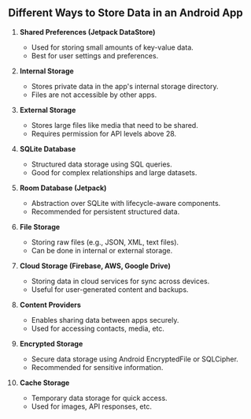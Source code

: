 ## Different Ways to Store Data in an Android App

1. **Shared Preferences (Jetpack DataStore)**
   - Used for storing small amounts of key-value data.
   - Best for user settings and preferences.

2. **Internal Storage**
   - Stores private data in the app's internal storage directory.
   - Files are not accessible by other apps.

3. **External Storage**
   - Stores large files like media that need to be shared.
   - Requires permission for API levels above 28.

4. **SQLite Database**
   - Structured data storage using SQL queries.
   - Good for complex relationships and large datasets.

5. **Room Database (Jetpack)**
   - Abstraction over SQLite with lifecycle-aware components.
   - Recommended for persistent structured data.

6. **File Storage**
   - Storing raw files (e.g., JSON, XML, text files).
   - Can be done in internal or external storage.

7. **Cloud Storage (Firebase, AWS, Google Drive)**
   - Storing data in cloud services for sync across devices.
   - Useful for user-generated content and backups.

8. **Content Providers**
   - Enables sharing data between apps securely.
   - Used for accessing contacts, media, etc.

9. **Encrypted Storage**
   - Secure data storage using Android EncryptedFile or SQLCipher.
   - Recommended for sensitive information.

10. **Cache Storage**
    - Temporary data storage for quick access.
    - Used for images, API responses, etc.
